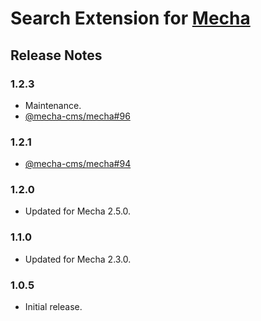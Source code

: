 Search Extension for [Mecha](https://github.com/mecha-cms/mecha)
================================================================

Release Notes
-------------

### 1.2.3

 - Maintenance.
 - [@mecha-cms/mecha#96](https://github.com/mecha-cms/mecha/issues/96)

### 1.2.1

 - [@mecha-cms/mecha#94](https://github.com/mecha-cms/mecha/issues/94)

### 1.2.0

 - Updated for Mecha 2.5.0.

### 1.1.0

 - Updated for Mecha 2.3.0.

### 1.0.5

 - Initial release.
